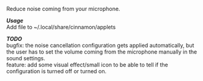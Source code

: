 Reduce noise coming from your microphone.

***Usage***\
Add file to ~/.local/share/cinnamon/applets 

***TODO***\
bugfix: the noise cancellation configuration gets applied automatically, but the user has to set the volume coming from the microphone manually in the sound settings. 
\
feature: add some visual effect/small icon to be able to tell if the configuration is turned off or turned on.
